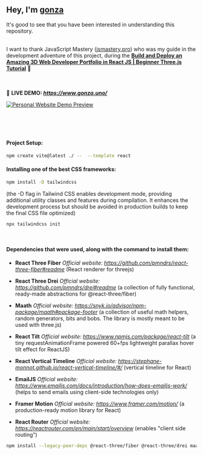 ## Hey, I'm **[gonza](https://www.gonza.uno/)**
It's good to see that you have been interested in understanding this repository.
<br><br>



I want to thank JavaScript Mastery ([jsmastery.pro](https://www.jsmastery.pro/)) 
who was my guide in the development adventure of this project, 
during the **[Build and Deploy an Amazing 3D Web Developer Portfolio in React JS | Beginner Three.js Tutorial](https://www.youtube.com/watch?v=0fYi8SGA20k)** 🚀<br><br><br>



📌 **LIVE DEMO: _https://www.gonza.uno/_**

[![Personal Website Demo Preview](https://i.postimg.cc/HkmHQMPK/preview-demo.png)](https://www.gonza.uno/)

<br><br><br>


#### Project Setup:
```bash
npm create vite@latest ./ --  --template react
```

#### Installing one of the best CSS frameworks:
```bash
npm install -D tailwindcss
```
(the -D flag in Tailwind CSS enables development mode, providing additional utility classes and features during compilation. It enhances the development process but should be avoided in production builds to keep the final CSS file optimized)
```bash
npx tailwindcss init
```

<br>

#### Dependencies that were used, along with the command to install them:

* **React Three Fiber**
_Official website: https://github.com/pmndrs/react-three-fiber#readme_ (React renderer for threejs)

* **React Three Drei**
_Official website: https://github.com/pmndrs/drei#readme_ (a collection of fully functional, ready-made abstractions for @react-three/fiber)

* **Maath**
_Official website: https://snyk.io/advisor/npm-package/maath#package-footer_ (a collection of useful math helpers, random generators, bits and bobs. The library is mostly meant to be used with three.js)

* **React Tilt**
_Official website: https://www.npmjs.com/package/react-tilt_ (a tiny requestAnimationFrame powered 60+fps lightweight parallax hover tilt effect for ReactJS)

* **React Vertical Timeline**
_Official website: https://stephane-monnot.github.io/react-vertical-timeline/#/_ (vertical timeline for React)

* **EmailJS**
_Official website: https://www.emailjs.com/docs/introduction/how-does-emailjs-work/_ (helps to send emails using client-side technologies only)

* **Framer Motion**
_Official website: https://www.framer.com/motion/_ (a production-ready motion library for React)

* **React Router**
_Official website: https://reactrouter.com/en/main/start/overview_ (enables "client side routing")

```bash
npm install --legacy-peer-deps @react-three/fiber @react-three/drei maath react-tilt react-vertical-timeline-component @emailjs/browser framer-motion react-router-dom
```


